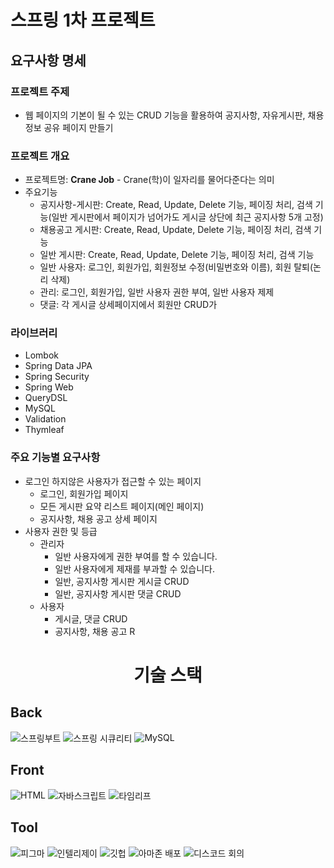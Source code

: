 # 스프링 1차 프로젝트

## 요구사항 명세

### 프로젝트 주제

- 웹 페이지의 기본이 될 수 있는 CRUD 기능을 활용하여 공지사항, 자유게시판, 채용정보 공유 페이지 만들기

### 프로젝트 개요

- 프로젝트명: **Crane Job** - Crane(학)이 일자리를 물어다준다는 의미
- 주요기능
    - 공지사항-게시판: Create, Read, Update, Delete 기능, 페이징 처리, 검색 기능(일반 게시판에서 페이지가 넘어가도 게시글 상단에 최근 공지사항 5개 고정)
    - 채용공고 게시판: Create, Read, Update, Delete 기능, 페이징 처리, 검색 기능
    - 일반 게시판: Create, Read, Update, Delete 기능, 페이징 처리, 검색 기능
    - 일반 사용자: 로그인, 회원가입, 회원정보 수정(비밀번호와 이름), 회원 탈퇴(논리 삭제)
    - 관리: 로그인, 회원가입, 일반 사용자 권한 부여, 일반 사용자 제제
    - 댓글: 각 게시글 상세페이지에서 회원만 CRUD가

### 라이브러리

- Lombok
- Spring Data JPA
- Spring Security
- Spring Web
- QueryDSL
- MySQL
- Validation
- Thymleaf

### 주요 기능별 요구사항

- 로그인 하지않은 사용자가 접근할 수 있는 페이지
    - 로그인, 회원가입 페이지
    - 모든 게시판 요약 리스트 페이지(메인 페이지)
    - 공지사항, 채용 공고 상세 페이지
- 사용자 권한 및 등급
    - 관리자
        - 일반 사용자에게 권한 부여를 할 수 있습니다.
        - 일반 사용자에게 제재를 부과할 수 있습니다.
        - 일반, 공지사항 게시판 게시글 CRUD
        - 일반, 공지사항 게시판 댓글 CRUD
    - 사용자
        - 게시글, 댓글 CRUD
        - 공지사항, 채용 공고 R

<div align="center"><h1>기술 스택</h1></div>
<h2>Back</h2>
<div>
<img align="center" alt="스프링부트" src="https://img.shields.io/badge/spring%20boot-none?style=for-the-badge&logo=spring%20boot&logoColor=white&labelColor=%236DB33F&color=%236DB33F">
<img align="center" alt="스프링 시큐리티" src="https://img.shields.io/badge/spring%20security-none?style=for-the-badge&logo=spring%20security&logoColor=white&labelColor=%236DB33F&color=%236DB33F">
<img align="center" alt="MySQL" src="https://img.shields.io/badge/mysql-none?style=for-the-badge&logo=mysql&logoColor=white&labelColor=%234479A1&color=%234479A1">
</div>
<h2>Front</h2>
<div>
<img align="center" alt="HTML" src="https://img.shields.io/badge/html5-none?style=for-the-badge&logo=html5&logoColor=white&labelColor=%23E34F26&color=%23E34F26">
<img align="center" alt="자바스크립트" src="https://img.shields.io/badge/javascript-none?style=for-the-badge&logo=javascript&logoColor=white&labelColor=%23F7DF1E&color=%23F7DF1E">
<img align="center" alt="타임리프" src="https://img.shields.io/badge/thymeleaf-none?style=for-the-badge&logo=thymeleaf&logoColor=white&labelColor=%23005F0F&color=%23005F0F">
</div>
<h2>Tool</h2>
<div>
<img align="center" alt="피그마" src="https://img.shields.io/badge/figma-none?style=for-the-badge&logo=figma&logoColor=white&labelColor=%23F24E1E&color=%23F24E1E">
<img align="center" alt="인텔리제이" src="https://img.shields.io/badge/intellij%20idea-none?style=for-the-badge&logo=intellijidea&logoColor=white&labelColor=%23000000&color=%23000000">
<img align="center" alt="깃헙" src="https://img.shields.io/badge/git%20hub-none?style=for-the-badge&logo=github&logoColor=white&labelColor=%23181717&color=%23181717">
<img align="center" alt="아마존 배포" src="https://img.shields.io/badge/amazonec2-none?style=for-the-badge&logo=amazonec2&logoColor=white&labelColor=%23FF9900&color=%23FF9900">
<img align="center" alt="디스코드 회의" src="https://img.shields.io/badge/discord-none?style=for-the-badge&logo=discord&logoColor=white&labelColor=%235865F2&color=%235865F2">
</div>

